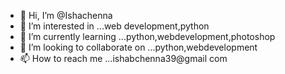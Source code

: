 - 👋 Hi, I’m @Ishachenna
- 👀 I’m interested in ...web development,python
- 🌱 I’m currently learning ...python,webdevelopment,photoshop
- 💞️ I’m looking to collaborate on ...python,webdevelopment
- 📫 How to reach me ...ishabchenna39@gmail com

<!---
Ishachenna/Ishachenna is a ✨ special ✨ repository because its `README.md` (this file) appears on your GitHub profile.
You can click the Preview link to take a look at your changes.
--->
